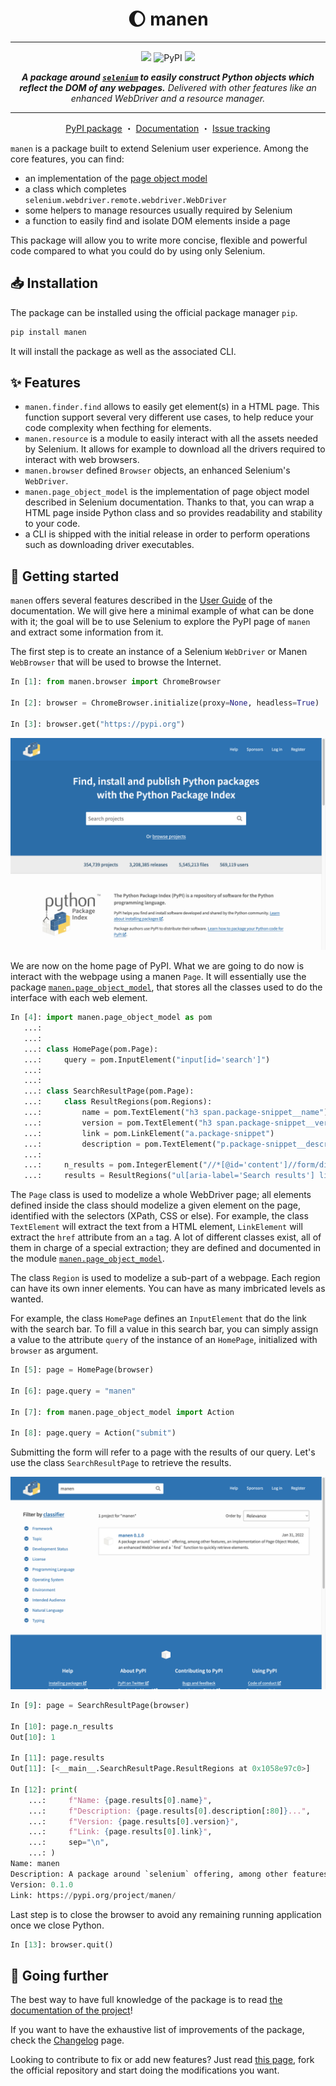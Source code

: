 <p align="center">
  <h1 align="center"> 🌔  manen</h1>
</p>

----

<p align="center">
  <img src="https://img.shields.io/badge/python-%3E=3.6-informational?style=for-the-badge&logo=python">
  <img alt="PyPI" src="https://img.shields.io/pypi/v/manen?logo=pypi&style=for-the-badge">
  <img src="https://img.shields.io/badge/status-in%20development-yellow?style=for-the-badge">
</p>

<p align="center">
  <i><b>A package around <a href="https://pypi.org/project/selenium/"><code>selenium</code></a> to easily construct Python objects which reflect the DOM of any webpages.</b></i>
  <i>Delivered with other features like an enhanced WebDriver and a resource manager.</i>
</p>

----

<p align="center">
  <a href="https://pypi.org/project/manen">PyPI package</a>
  ・
  <a href="https://kodaho.github.io/manen/">Documentation</a>
  ・
  <a href="https://github.com/kodaho/manen/issues">Issue tracking</a>
</p>

`manen` is a package built to extend Selenium user experience.
Among the core features, you can find:

- an implementation of the [page object model](https://www.selenium.dev/documentation/en/guidelines_and_recommendations/page_object_models/)
- a class which completes `selenium.webdriver.remote.webdriver.WebDriver`
- some helpers to manage resources usually required by Selenium
- a function to easily find and isolate DOM elements inside a page

This package will allow you to write more concise, flexible and powerful code compared to
what you could do by using only Selenium.

## 📥  Installation

The package can be installed using the official package manager `pip`.

```bash
pip install manen
```

It will install the package as well as the associated CLI.


## ✨ Features

- `manen.finder.find` allows to easily get element(s) in a HTML page. This function support
  several very different use cases, to help reduce your code complexity when fecthing for
  elements.
- `manen.resource` is a module to easily interact with all the assets needed by Selenium.
  It allows for example to download all the drivers required to interact with web browsers.
- `manen.browser` defined `Browser` objects, an enhanced Selenium's `WebDriver`.
- `manen.page_object_model` is the implementation of page object model described in Selenium
  documentation. Thanks to that, you can wrap a HTML page inside Python class and so provides
  readability and stability to your code.
- a CLI is shipped with the initial release in order to perform operations such as downloading
  driver executables.


## 🚀 Getting started

`manen` offers several features described in the [User Guide](https://kodaho.github.io/manen/user_guide.html)
of the documentation. We will give here a minimal example of what can be done with it; the goal will be to use
Selenium to explore the PyPI page of `manen` and extract some information from it.

The first step is to create an instance of a Selenium `WebDriver` or Manen `WebBrowser` that will be
used to browse the Internet.

```python
In [1]: from manen.browser import ChromeBrowser

In [2]: browser = ChromeBrowser.initialize(proxy=None, headless=True)

In [3]: browser.get("https://pypi.org")
```

![PyPI home page](./docs/assets/screenshot_pypi_home.png)

We are now on the home page of PyPI. What we are going to do now is interact with the webpage
using a manen `Page`. It will essentially use the package
[`manen.page_object_model`](https://kodaho.github.io/manen/manen/manen.page_object_model.html), that
stores all the classes used to do the interface with each web element.

```python
In [4]: import manen.page_object_model as pom
   ...:
   ...:
   ...: class HomePage(pom.Page):
   ...:     query = pom.InputElement("input[id='search']")
   ...:
   ...:
   ...: class SearchResultPage(pom.Page):
   ...:     class ResultRegions(pom.Regions):
   ...:         name = pom.TextElement("h3 span.package-snippet__name")
   ...:         version = pom.TextElement("h3 span.package-snippet__version")
   ...:         link = pom.LinkElement("a.package-snippet")
   ...:         description = pom.TextElement("p.package-snippet__description")
   ...:
   ...:     n_results = pom.IntegerElement("//*[@id='content']//form/div[1]/div[1]/p/strong")
   ...:     results = ResultRegions("ul[aria-label='Search results'] li")
```

The `Page` class is used to modelize a whole WebDriver page; all elements defined inside the class
should modelize a given element on the page, identified with the selectors (XPath, CSS or else).
For example, the class `TextElement` will extract the text from a HTML element, `LinkElement` will
extract the `href` attribute from an `a` tag. A lot of different classes exist, all of them in charge
of a special extraction; they are defined and documented in the module
[`manen.page_object_model`](https://kodaho.github.io/manen/manen/manen.page_object_model.html).

The class `Region` is used to modelize a sub-part of a webpage. Each region can have its own inner
elements. You can have as many imbricated levels as wanted.

For example, the class `HomePage` defines an `InputElement` that do the link with the search bar.
To fill a value in this search bar, you can simply assign a value to the attribute `query` of
the instance of an `HomePage`, initialized with `browser` as argument.

```python
In [5]: page = HomePage(browser)

In [6]: page.query = "manen"

In [7]: from manen.page_object_model import Action

In [8]: page.query = Action("submit")
```

Submitting the form will refer to a page with the results of our query. Let's use the class
`SearchResultPage` to retrieve the results.

![PyPI home page](./docs/assets/screenshot_pypi_search_results.png)

```python
In [9]: page = SearchResultPage(browser)

In [10]: page.n_results
Out[10]: 1

In [11]: page.results
Out[11]: [<__main__.SearchResultPage.ResultRegions at 0x1058e97c0>]

In [12]: print(
    ...:     f"Name: {page.results[0].name}",
    ...:     f"Description: {page.results[0].description[:80]}...",
    ...:     f"Version: {page.results[0].version}",
    ...:     f"Link: {page.results[0].link}",
    ...:     sep="\n",
    ...: )
Name: manen
Description: A package around `selenium` offering, among other features, an implementation of...
Version: 0.1.0
Link: https://pypi.org/project/manen/
```

Last step is to close the browser to avoid any remaining running application once we close Python.
```python
In [13]: browser.quit()
```


## 🦾 Going further

The best way to have full knowledge of the package is to read
[the documentation of the project](https://kodaho.github.io/manen/)!

If you want to have the exhaustive list of improvements of the package, check the
[Changelog](https://kodaho.github.io/manen/changelog.html) page.

Looking to contribute to fix or add new features? Just read
[this page](https://kodaho.github.io/manen/contributing.html),
fork the official repository and start doing the modifications you want.
